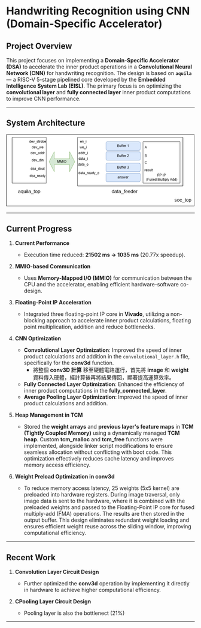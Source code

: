 # **Handwriting Recognition using CNN (Domain-Specific Accelerator)**  

## **Project Overview**  
This project focuses on implementing a **Domain-Specific Accelerator (DSA)** to accelerate the inner product operations in a **Convolutional Neural Network (CNN)** for handwriting recognition. The design is based on **`aquila`** — a RISC-V 5-stage pipelined core developed by the **Embedded Intelligence System Lab (EISL)**. The primary focus is on optimizing the **convolutional layer** and **fully connected layer** inner product computations to improve CNN performance.  

---

## **System Architecture**  
![block diagram](diagram.png)  

---

## **Current Progress**

1. **Current Performance**  
   - Execution time reduced: **21502 ms → 1035 ms** (20.77x speedup).  

2. **MMIO-based Communication**  
   - Uses **Memory-Mapped I/O (MMIO)** for communication between the CPU and the accelerator, enabling efficient hardware-software co-design.  

3. **Floating-Point IP Acceleration**  
   - Integrated three floating-point IP core in **Vivado**, utilizing a non-blocking approach to accelerate inner product calculations, floating point multiplication, addition and reduce bottlenecks.  

4. **CNN Optimization**  
   - **Convolutional Layer Optimization**: Improved the speed of inner product calculations and addition in the `convolutional_layer.h` file, specifically for the **conv3d** function.  
     - 將整個 **conv3D 計算** 移至硬體電路運行，首先將 **image** 和 **weight** 資料傳入硬體，經計算後再將結果傳回，顯著提高運算效率。  
   - **Fully Connected Layer Optimization**: Enhanced the efficiency of inner product computations in the **fully_connected_layer**.  
   - **Average Pooling Layer Optimization**: Improved the speed of inner product calculations and addition.  

5. **Heap Management in TCM**  
   - Stored the **weight arrays** and **previous layer's feature maps** in **TCM (Tightly Coupled Memory)** using a dynamically managed **TCM heap**. Custom **tcm_malloc** and **tcm_free** functions were implemented, alongside linker script modifications to ensure seamless allocation without conflicting with boot code. This optimization effectively reduces cache latency and improves memory access efficiency.  

6. **Weight Preload Optimization in conv3d**  
   - To reduce memory access latency, 25 weights (5x5 kernel) are preloaded into hardware registers. During image traversal, only image data is sent to the hardware, where it is combined with the preloaded weights and passed to the Floating-Point IP core for fused multiply-add (FMA) operations. The results are then stored in the output buffer. This design eliminates redundant weight loading and ensures efficient weight reuse across the sliding window, improving computational efficiency.  





---

## **Recent Work**  

1. **Convolution Layer Circuit Design**  
   - Further optimized the **conv3d** operation by implementing it directly in hardware to achieve higher computational efficiency.  

2. **CPooling Layer Circuit Design**  
   - Pooling layer is also the bottlenect (21%)
---
